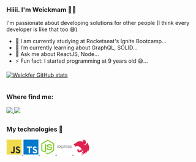 <h3>Hiiii. I'm Weickmam 👋🏼</h3>
<p>I'm passionate about developing solutions for other people (I think every developer is like that too 😅)</p>

- 🔭 I am currently studying at Rocketseat's Ignite Bootcamp...
- 🌱 I’m currently learning about GraphQL, SOLID...
- 💬 Ask me about ReactJS, Node...
- ⚡ Fun fact: I started programming at 9 years old 😅...


[![Weickfer GitHub stats](https://github-readme-stats.vercel.app/api?username=weickfer)](https://github.com/anuraghazra/github-readme-stats)

#
<h3>Where find me: </h1>
<div style="gap: 15px;">
  <a href="https://instagram.com/weickfer" target="_blank">
    <img src="https://img.shields.io/badge/-Instagram-4169e1?style=for-the-badge&logo=instagram&logoColor=white" />
  </a>

  <a href="mailto:weickmam07@gmail.com" target="_blank">
    <img src="https://img.shields.io/badge/-Gmail-A69e1?style=for-the-badge&logo=gmail&logoColor=white" />
  </a>
</div>

##

<h3>My technologies 💖</h3>
<div style="gap: 20px;">
  <a href="https://developer.mozilla.org/en-US/docs/Web/JavaScript" target="_blank">
    <img src="https://raw.githubusercontent.com/devicons/devicon/master/icons/javascript/javascript-original.svg" alt="javascript" width="40" height="40"/>
  </a>
  <a href="https://www.typescriptlang.org/" target="_blank">
    <img src="https://raw.githubusercontent.com/devicons/devicon/master/icons/typescript/typescript-original.svg" alt="typescript" width="40" height="40"/>
  </a>
  <a href="https://nodejs.org" target="_blank">
    <img src="https://raw.githubusercontent.com/devicons/devicon/master/icons/nodejs/nodejs-original.svg" alt="NodeJs" width="40" height="40" />
  </a>
  <a href="expressjs.com" target="_blank">
    <img src="https://raw.githubusercontent.com/devicons/devicon/master/icons/express/express-original-wordmark.svg" alt="Express" width="40" height="40" />
  </a>
  <a href="https://nestjs.com/" target="_blank">
    <img src="https://raw.githubusercontent.com/devicons/devicon/master/icons/nestjs/nestjs-plain.svg" alt="NestJs" width="40" height="40" />
  </a>
</div>

<!--
https://raw.githubusercontent.com/devicons/devicon/master/icons/express/express-original-wordmark.svg
**weickfer/weickfer** is a ✨ _special_ ✨ repository because its `README.md` (this file) appears on your GitHub profile.

Here are some ideas to get you started:

- 🔭 I’m currently working on ...
- 🌱 I’m currently learning ...
- 👯 I’m looking to collaborate on ...
- 🤔 I’m looking for help with ...
- 💬 Ask me about ...
- 📫 How to reach me: ...
- 😄 Pronouns: ...
- ⚡ Fun fact: ...
-->
